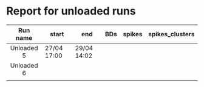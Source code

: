 # Report for unloaded runs

|  Run name  | start       | end         | BDs | spikes | spikes_clusters |
|:----------:|-------------|-------------|:---:|:------:|:---------------:|
| Unloaded 5 | 27/04 17:00 | 29/04 14:02 |     |        |                 |
| Unloaded 6 |             |             |     |        |                 |
|            |             |             |     |        |                 |
